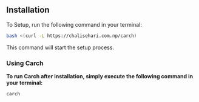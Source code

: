 ## Installation

To Setup, run the following command in your terminal:

```bash
bash <(curl -L https://chalisehari.com.np/carch)
```
This command will start the setup process.

### Using Carch 
**To run Carch after installation, simply execute the following command in your terminal:**
```bash
carch
```

